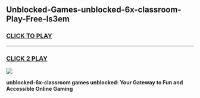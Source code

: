 
## Unblocked-Games-unblocked-6x-classroom-Play-Free-ls3em
<h3>
<a href="https://premium76.site?title=unblocked-6x-classroom&ref=10A">CLICK TO PLAY</a></h3>
<hr>

<h3>
<a href="https://premium76.site?title=unblocked-6x-classroom&ref=10A">CLICK 2 PLAY</a>
  
</h3>

<a href="https://premium76.site?title=unblocked-6x-classroom&ref=10A"><img src="https://clearcache.store/games.png"></a>


**unblocked-6x-classroom games unblocked: Your Gateway to Fun and Accessible Online Gaming**
